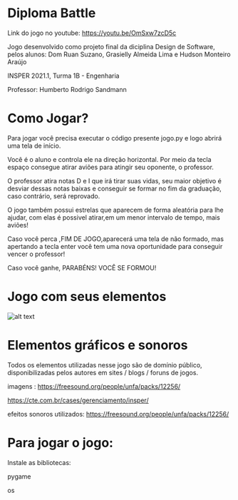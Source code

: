 # Diploma Battle
Link do jogo no youtube: https://youtu.be/OmSxw7zcD5c

Jogo desenvolvido como projeto final da diciplina Design de Software, pelos alunos: Dom Ruan Suzano, Grasielly Almeida Lima e Hudson Monteiro Araújo

INSPER 2021.1, Turma 1B - Engenharia

Professor: Humberto Rodrigo Sandmann

# Como Jogar?
Para jogar você precisa executar o código presente jogo.py e logo abrirá uma tela de início.

Você é o aluno e controla ele na direção horizontal. Por meio da tecla espaço consegue atirar aviões para atingir seu oponente, o professor.

O professor atira notas D e I que irá tirar suas vidas, seu maior objetivo é desviar dessas notas baixas e conseguir se formar no fim da graduação, caso contrário, será reprovado.

O jogo também possui estrelas que aparecem de forma aleatória para lhe ajudar, com elas é possivel atirar,em um menor intervalo de tempo, mais aviões!

Caso você perca ,FIM DE JOGO,aparecerá uma tela de não formado, mas apertando a tecla enter você tem uma nova oportunidade para conseguir vencer o professor!

Caso você ganhe, PARABÉNS! VOCÊ SE FORMOU!

# Jogo com seus elementos 

![alt text](https://github.com/HudsonMA98/jogo_pygame/blob/main/recursos/imagens/tela_jogo.png?raw=true)


# Elementos gráficos e sonoros
Todos os elementos utilizadas nesse jogo são de domínio público, disponibilizadas pelos autores em sites / blogs / foruns de jogos.

imagens : https://freesound.org/people/unfa/packs/12256/ 

https://cte.com.br/cases/gerenciamento/insper/


efeitos sonoros utilizados: https://freesound.org/people/unfa/packs/12256/

# Para jogar o jogo:
Instale as bibliotecas:

pygame

os






